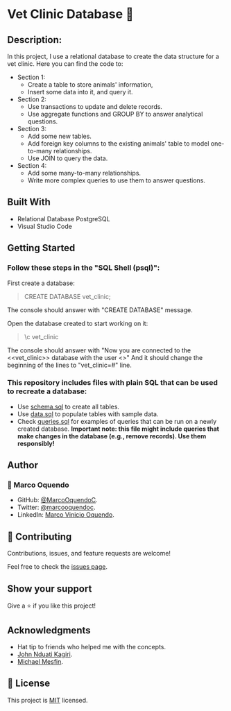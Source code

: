 # Vet Clinic Database 🏥 
## Description: 
In this project, I use a relational database to create the data structure for a vet clinic.
  Here you can find the code to: 
  - Section 1: 
    - Create a table to store animals' information,
    - Insert some data into it, and query it. 
  - Section 2: 
    - Use transactions to update and delete records.
    - Use aggregate functions and GROUP BY to answer analytical questions. 
  - Section 3: 
    - Add some new tables. 
    - Add foreign key columns to the existing animals' table to model one-to-many relationships.  
    - Use JOIN to query the data. 
  - Section 4: 
    - Add some many-to-many relationships. 
    - Write more complex queries to use them to answer questions. 

## Built With 
- Relational Database PostgreSQL 
- Visual Studio Code 

## Getting Started 

### Follow these steps in the "SQL Shell (psql)": 
First create a database: 
  > CREATE DATABASE vet_clinic; 

The console should answer with "CREATE DATABASE" message. 

Open the database created to start working on it: 
> \c vet_clinic 

The console should answer with "Now you are connected to the <<vet_clinic>> database with the user <<postgres>>" And it should change the beginning of the lines to "vet_clinic=#" line. 

### This repository includes files with plain SQL that can be used to recreate a database: 

- Use [schema.sql](./schema.sql) to create all tables. 
- Use [data.sql](./data.sql) to populate tables with sample data. 
- Check [queries.sql](./queries.sql) for examples of queries that can be run on a newly created database. **Important note: this file might include queries that make changes in the database (e.g., remove records). Use them responsibly!** 


## Author 

### 👤 Marco Oquendo 

- GitHub: [@MarcoOquendoC](https://github.com/MarcoOquendoC). 
- Twitter: [@marcooquendoc](https://twitter.com/marcooquendoc). 
- LinkedIn: [Marco Vinicio Oquendo](https://www.linkedin.com/in/MarcoOquendoC/). 

## 🤝 Contributing 

Contributions, issues, and feature requests are welcome! 

Feel free to check the [issues page](https://github.com/MarcoOquendoC/Vet-Clinic-Database/issues). 

## Show your support 

Give a ⭐️ if you like this project! 

## Acknowledgments 

- Hat tip to friends who helped me with the concepts. 
- [John Nduati Kagiri](https://github.com/NduatiKagiri). 
- [Michael Mesfin](https://github.com/michael-duke). 

## 📝 License 

This project is [MIT](./LICENSE) licensed. 
